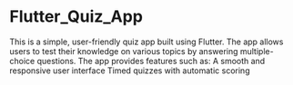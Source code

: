# Flutter_Quiz_App
This is a simple, user-friendly quiz app built using Flutter. The app allows users to test their knowledge on various topics by answering multiple-choice questions. The app provides features such as:  A smooth and responsive user interface Timed quizzes with automatic scoring 
